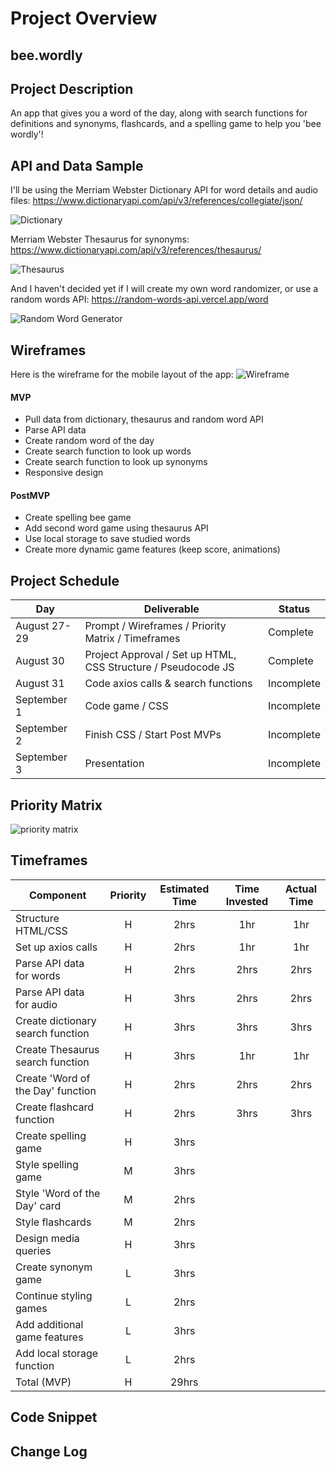 # Project Overview

## bee.wordly

## Project Description
An app that gives you a word of the day, along with search functions for definitions and synonyms, flashcards, and a spelling game to help you 'bee wordly'!

## API and Data Sample

I'll be using the Merriam Webster Dictionary API for word details and audio files:
https://www.dictionaryapi.com/api/v3/references/collegiate/json/

![Dictionary](./images/dictionaryAPI.png)


Merriam Webster Thesaurus for synonyms:
https://www.dictionaryapi.com/api/v3/references/thesaurus/

![Thesaurus](./images/thesaurusAPI.png)


And I haven't decided yet if I will create my own word randomizer, or use a random words API: 
https://random-words-api.vercel.app/word

![Random Word Generator](./images/randomwordAPI.png)
## Wireframes

Here is the wireframe for the mobile layout of the app:
![Wireframe](./images/p1wireframe.png)
#### MVP 
- Pull data from dictionary, thesaurus and random word API 
- Parse API data
- Create random word of the day 
- Create search function to look up words
- Create search function to look up synonyms
- Responsive design

#### PostMVP  
- Create spelling bee game
- Add second word game using thesaurus API
- Use local storage to save studied words
- Create more dynamic game features (keep score, animations)

## Project Schedule

|  Day | Deliverable | Status
|---|---| ---|
|August 27-29| Prompt / Wireframes / Priority Matrix / Timeframes | Complete
|August 30| Project Approval / Set up HTML, CSS Structure / Pseudocode JS | Complete
|August 31| Code axios calls & search functions | Incomplete
|September 1| Code game / CSS | Incomplete
|September 2| Finish CSS / Start Post MVPs  | Incomplete
|September 3| Presentation | Incomplete


## Priority Matrix

![priority matrix](./images/priority-matrix.jpg)


## Timeframes

| Component | Priority | Estimated Time | Time Invested | Actual Time |
| --- | :---: |  :---: | :---: | :---: |
| Structure HTML/CSS | H | 2hrs| 1hr | 1hr |
| Set up axios calls | H | 2hrs| 1hr | 1hr |
| Parse API data for words | H | 2hrs| 2hrs | 2hrs |
| Parse API data for audio | H | 3hrs| 2hrs | 2hrs |
| Create dictionary search function | H | 3hrs| 3hrs | 3hrs |
| Create Thesaurus search function | H | 3hrs| 1hr | 1hr |
| Create 'Word of the Day' function | H | 2hrs| 2hrs | 2hrs |
| Create flashcard function | H | 2hrs| 3hrs | 3hrs |
| Create spelling game | H | 3hrs|  |  |
| Style spelling game | M | 3hrs|  |  |
| Style 'Word of the Day' card | M | 2hrs|  |  |
| Style flashcards | M | 2hrs |  |  |
| Design media queries | H | 3hrs|  |  |
| Create synonym game | L | 3hrs|  |  |
| Continue styling games | L | 2hrs|  |  |
| Add additional game features | L | 3hrs|  |  |
| Add local storage function | L | 2hrs|  |  |
| Total (MVP) | H | 29hrs|  |  |

## Code Snippet


## Change Log
  
